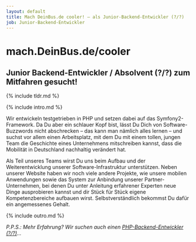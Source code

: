 ```yaml
---
layout: default
title: Mach DeinBus.de cooler! – als Junior-Backend-Entwickler (?/?)
job: Junior-Backend-Entwickler
---
```


# mach.DeinBus.de/cooler

## Junior Backend-Entwickler / Absolvent (?/?) zum Mitfahren gesucht!

{% include tldr.md %}

{% include intro.md %}

Wir entwickeln testgetrieben in PHP und setzen dabei auf das Symfony2-Framework. Da Du aber ein schlauer Kopf bist, lässt Du Dich von Software-Buzzwords nicht abschrecken – das kann man nämlich alles lernen – und suchst vor allem einen Arbeitsplatz, mit dem Du mit einem tollen, jungen Team die Geschichte eines Unternehmens mitschreiben kannst, dass die Mobilität in Deutschland nachhaltig verändert hat.

Als Teil unseres Teams wirst Du uns beim Aufbau und der Weiterentwicklung unserer Software-Infrastruktur unterstützen. Neben unserer Website haben wir noch viele andere Projekte, wie unsere mobilen Anwendungen sowie das System zur Anbindung unserer Partner-Unternehmen, bei denen Du unter Anleitung erfahrener Experten neue Dinge ausprobieren kannst und dir Stück für Stück eigene Kompetenzbereiche aufbauen wirst. Selbstverständlich bekommst Du dafür ein angemessenes Gehalt.

{% include outro.md %}

_P.P.S.: Mehr Erfahrung? Wir suchen auch einen [PHP-Backend-Entwickler (?/?)](/besser)…_
